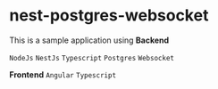 # nest-postgres-websocket
This is a sample application using 
**Backend**

`NodeJs`
`NestJs`
`Typescript`
`Postgres`
`Websocket`

**Frontend**
`Angular`
`Typescript`
